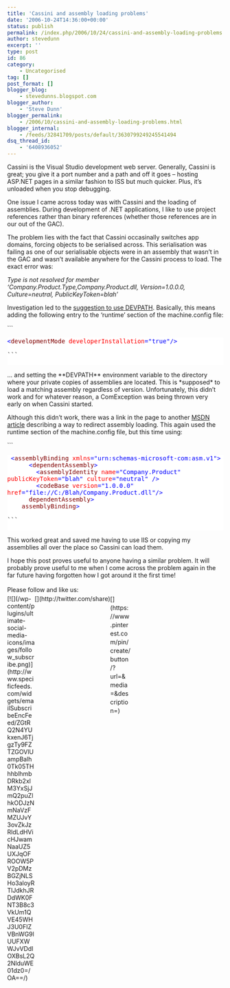 ```yaml
---
title: 'Cassini and assembly loading problems'
date: '2006-10-24T14:36:00+00:00'
status: publish
permalink: /index.php/2006/10/24/cassini-and-assembly-loading-problems
author: stevedunn
excerpt: ''
type: post
id: 86
category:
    - Uncategorised
tag: []
post_format: []
blogger_blog:
    - stevedunns.blogspot.com
blogger_author:
    - 'Steve Dunn'
blogger_permalink:
    - /2006/10/cassini-and-assembly-loading-problems.html
blogger_internal:
    - /feeds/32841709/posts/default/3630799249245541494
dsq_thread_id:
    - '6408936052'
---
```

Cassini is the Visual Studio development web server. Generally, Cassini is great; you give it a port number and a path and off it goes – hosting ASP.NET pages in a similar fashion to ISS but much quicker. Plus, it’s unloaded when you stop debugging.

One issue I came across today was with Cassini and the loading of assemblies. During development of .NET applications, I like to use project references rather than binary references (whether those references are in our out of the GAC).

The problem lies with the fact that Cassini occasinally switches app domains, forcing objects to be serialised across. This serialisation was failing as one of our serialisable objects were in an assembly that wasn’t in the GAC and wasn’t available anywhere for the Cassini process to load. The exact error was:

*Type is not resolved for member ‘Company.Product.Type,Company.Product.dll, Version=1.0.0.0, Culture=neutral, PublicKeyToken=blah’*

Investigation led to the [suggestion to use DEVPATH](http://blogs.msdn.com/junfeng/archive/2005/12/13/503059.aspx). Basically, this means adding the following entry to the ‘runtime’ section of the machine.config file:

<div contenteditable="false" style="padding-right: 0px; display: inline; padding-left: 0px; float: none; padding-bottom: 0px; margin: 0px; width: 282px; padding-top: 0px">```
<pre style="background-color:White;"><div><span style="color: #0000FF; "><</span><span style="color: #800000; ">developmentMode </span><span style="color: #FF0000; ">developerInstallation</span><span style="color: #0000FF; ">="true"</span><span style="color: #0000FF; ">/></span></div>
```

</div>… and setting the **DEVPATH** environment variable to the directory where your private copies of assemblies are located. This is *supposed* to load a matching assembly regardless of version. Unfortunately, this didn’t work and for whatever reason, a ComException was being thrown very early on when Cassini started.

Although this didn’t work, there was a link in the page to another [MSDN article](http://msdn2.microsoft.com/en-US/library/efs781xb.aspx) describing a way to redirect assembly loading. This again used the runtime section of the machine.config file, but this time using:

<div contenteditable="false" style="padding-right: 0px; display: inline; padding-left: 0px; float: none; padding-bottom: 0px; margin: 0px; padding-top: 0px">```
<pre style="background-color:White;white-space:-moz-pre-wrap; white-space: -pre-wrap; white-space: -o-pre-wrap; white-space: pre-wrap; word-wrap: break-word;"><div><span style="color: #000000; "> </span><span style="color: #0000FF; "><</span><span style="color: #800000; ">assemblyBinding </span><span style="color: #FF0000; ">xmlns</span><span style="color: #0000FF; ">="urn:schemas-microsoft-com:asm.v1"</span><span style="color: #0000FF; ">></span><span style="color: #000000; ">
      </span><span style="color: #0000FF; "><</span><span style="color: #800000; ">dependentAssembly</span><span style="color: #0000FF; ">></span><span style="color: #000000; ">
        </span><span style="color: #0000FF; "><</span><span style="color: #800000; ">assemblyIdentity </span><span style="color: #FF0000; ">name</span><span style="color: #0000FF; ">="Company.Product"</span><span style="color: #FF0000; "> publicKeyToken</span><span style="color: #0000FF; ">="blah"</span><span style="color: #FF0000; "> culture</span><span style="color: #0000FF; ">="neutral"</span><span style="color: #FF0000; "> </span><span style="color: #0000FF; ">/></span><span style="color: #000000; ">
        </span><span style="color: #0000FF; "><</span><span style="color: #800000; ">codeBase </span><span style="color: #FF0000; ">version</span><span style="color: #0000FF; ">="1.0.0.0"</span><span style="color: #FF0000; "> href</span><span style="color: #0000FF; ">="file://C:/Blah/Company.Product.dll"</span><span style="color: #0000FF; ">/></span><span style="color: #000000; ">
      </span><span style="color: #0000FF; "></</span><span style="color: #800000; ">dependentAssembly</span><span style="color: #0000FF; ">></span><span style="color: #000000; ">
    </span><span style="color: #0000FF; "></</span><span style="color: #800000; ">assemblyBinding</span><span style="color: #0000FF; ">></span></div>
```

</div>This worked great and saved me having to use IIS or copying my assemblies all over the place so Cassini can load them.

I hope this post proves useful to anyone having a similar problem. It will probably prove useful to me when I come across the problem again in the far future having forgotten how I got around it the first time!

<div class="sfsi_Sicons" style="width: 100%; display: inline-block; vertical-align: middle; text-align:left"><div style="margin:0px 8px 0px 0px; line-height: 24px"><span>Please follow and like us:</span></div><div class="sfsi_socialwpr"><div class="sf_subscrbe" style="text-align:left;float:left;width:64px">[![](/wp-content/plugins/ultimate-social-media-icons/images/follow_subscribe.png)](http://www.specificfeeds.com/widgets/emailSubscribeEncFeed/ZGtRQ2N4YUkxenJ6TjgzTy9FZTZGOVlUampBalh0Tk05THhhblhmbDRkb2xlM3YxSjJmQ2puZlhkODJzNmNaVzFMZUJvY3ovZkJzRldLdHVicHJwamNaaUZ5UXJqOFROOW5PV2pDMzBGZjNLSHo3aloyRTlJdkhJRDdWK0FNT3B8c3VkUm1QVE45WHJ3U0FIZVBnWG9lUUFXWWJvVDdIOXBsL2Q2NlduWE01dz0=/OA==/)</div><div class="sf_fb" style="text-align:left;width:98px"><div action="like" class="fb-like" data-layout="button" data-share="true" href="" send="false" showfaces="false" width="180"></div></div><div class="sf_twiter" style="text-align:left;float:left;width:auto">[](http://twitter.com/share)</div><div class="sf_pinit" style="text-align:left;float:left;line-height: 20px;width:47px">[](https://www.pinterest.com/pin/create/button/?url=&media=&description=)</div><div class="sf_google" style="text-align:left;float:left;max-width:62px;min-width:35px;"><div class="g-plusone" data-annotation="none" data-href="" data-size="large"></div></div></div></div>